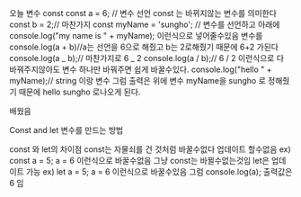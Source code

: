 오늘 변수 const
const a = 6; // 변수 선언 const 는 바뀌지않는 변수를 의미한다
const b = 2;// 마찬가지
const myName = 'sungho'; // 변수를 선언하고 아래에 console.log("my name is " + myName); 이런식으로 넣어줄수있음 변수를
console.log(a + b)//a는 선언을 6으로 해줬고 b는 2로해줬기 때문에 6+2 가된다
console.log(a _ b);// 마찬가지로 6 _ 2
console.log(a / b);// 6 / 2 이런식으로 다 바꿔주지않아도 변수 하나만 바꿔주면 쉽게 바꿀수있다.
console.log("hello " + myName);// string 이랑 변수 그럼 출력은 위에 변수 myName을 sungho 로 정해줬기 때문에 hello sungho 로나오게 된다.

배웠음

Const and let 변수를 만드는 방법

const 와 let의 차이점
const는 자물쇠를 건 것처럼 바꿀수없다 업데이트 할수없음
ex) const a = 5;
a = 6 이런식으로 바꿀수없음 그냥 const는 바뀔수없는것임
let은 업데이트 가능
ex) let a = 5;
a = 6 이런식으로 바꿀수있음 그럼
console.log(a); 출력값은 6 임
